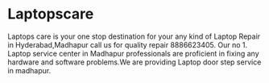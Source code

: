 # Laptopscare
Laptops care is your one stop destination for your any kind of Laptop Repair in Hyderabad,Madhapur call us for quality repair 8886623405. Our no 1. Laptop service center in Madhapur professionals are proficient in fixing any hardware and software problems.We are providing Laptop door step service in madhapur.
